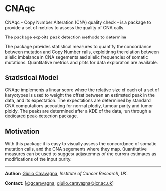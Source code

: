 # CNAqc

CNAqc - Copy Number Alteration (CNA) quality check - is a package
to provide a set of metrics to assess the quality of CNA calls.

The package exploits peak detection methods to determine 

The package provides statistical measures to quantify the concordance 
between mutation and Copy Number calls, exploitinng the relation 
between allelic imbalance in CNA segements and allelic frequencies 
of somatic mutations. Quantitative metrics and plots for data 
exploration are available.

Statistical Model
-----------------
CNAqc implements a linear score where the relative size of each of a
set of karyotypes is used to weight the offset between an estimated
peak in the data, and its expectation. The expectations are determined
by standard CNA computations accouting for normal plodiy, tumour purity
and tumor ploidy. The peaks are determined after a KDE of the data, run
through a dedicated peak-detection package.

Motivation
----------
With this package it is easy to visually assess the concordance of
somatic mutation calls, and the CNA segements where they map. Quantitative
measures can be used to suggest adjustemnts of the current estimates
as modifications of the input purity.

***
**Author:** [Giulio Caravagna](https://sites.google.com/site/giuliocaravagna/), _Institute of Cancer Research, UK_.

**Contact:** [[@gcaravagna](https://twitter.com/gcaravagna); [giulio.caravagna@icr.ac.uk](mailto:giulio.caravagna@icr.ac.uk)]






